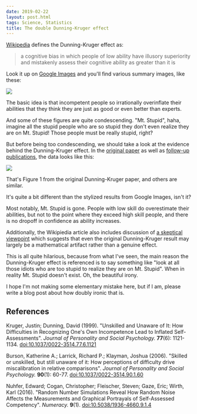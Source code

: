 ```yaml
---
date: 2019-02-22
layout: post.html
tags: Science, Statistics
title: The double Dunning-Kruger effect
---
```


[Wikipedia](https://en.wikipedia.org/wiki/Dunning%E2%80%93Kruger_effect) defines the Dunning-Kruger effect as:

> a cognitive bias in which people of low ability have illusory superiority and mistakenly assess their cognitive ability as greater than it is

Look it up on [Google Images](https://www.google.com/search?q=dunning+kruger&tbm=isch) and you'll find various summary images, like these:

<!--more-->

[<img src="/files/dunning-kruger-1.png" class="img-responsive dark-invert">](/files/dunning-kruger-1.png)

The basic idea is that incompetent people so irrationally overinflate their abilities that they think they are just as good or even better than experts.

And some of these figures are quite condescending. "Mt. Stupid", haha, imagine all the stupid people who are so stupid they don't even realize they are on Mt. Stupid! Those people must be really stupid, right?

But before being too condescending, we should take a look at the evidence behind the Dunning-Kruger effect. In the [original paper](https://doi.org/10.1037%2F0022-3514.77.6.1121) as well as [follow-up publications](https://doi.org/10.1037%2F0022-3514.90.1.60), the data looks like this:

<img src="/files/dunning-kruger-2.png" class="img-responsive dark-invert">

That's Figure 1 from the original Dunning-Kruger paper, and others are similar.

It's quite a bit different than the stylized results from Google Images, isn't it?

Most notably, Mt. Stupid is gone. People with low skill do overestimate their abilities, but not to the point where they exceed high skill people, and there is no dropoff in confidence as ability increases.

Additionally, the Wikipiedia article also includes discussion of [a skeptical viewpoint](https://doi.org/10.5038%2F1936-4660.9.1.4) which suggests that even the original Dunning-Kruger result may largely be a mathematical artifact rather than a genuine effect.

This is all quite hilarious, because from what I've seen, the main reason the Dunning-Kruger effect is referenced is to say something like "look at all those idiots who are too stupid to realize they are on Mt. Stupid". When in reality Mt. Stupid doesn't exist. Oh, the beautiful irony.

I hope I'm not making some elementary mistake here, but if I am, please write a blog post about how doubly ironic that is.

<h2>References</h2>

Kruger, Justin; Dunning, David (1999). "Unskilled and Unaware of It: How Difficulties in Recognizing One's Own Incompetence Lead to Inflated Self-Assessments". *Journal of Personality and Social Psychology.* **77**(6): 1121-1134. [doi:10.1037/0022-3514.77.6.1121](https://doi.org/10.1037%2F0022-3514.77.6.1121)

Burson, Katherine A.; Larrick, Richard P.; Klayman, Joshua (2006). "Skilled or unskilled, but still unaware of it: How perceptions of difficulty drive miscalibration in relative comparisons". *Journal of Personality and Social Psychology.* **90**(1): 60-77. [doi:10.1037/0022-3514.90.1.60](https://doi.org/10.1037%2F0022-3514.90.1.60)

Nuhfer, Edward; Cogan, Christopher; Fleischer, Steven; Gaze, Eric; Wirth, Karl (2016). "Random Number Simulations Reveal How Random Noise Affects the Measurements and Graphical Portrayals of Self-Assessed Competency". *Numeracy.* **9**(1). [doi:10.5038/1936-4660.9.1.4](https://doi.org/10.5038%2F1936-4660.9.1.4)
